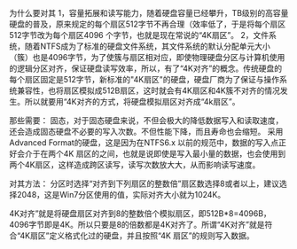 为什么要对其
1，容量拓展和读写能力，随着硬盘容量已经攀升，TB级别的高容量硬盘的普及，原来规定的每个扇区512字节不再合理（效率低了，于是将每个扇区512字节改为每个扇区4096 个字节，也就是现在常说的“4K扇区”。
2，文件系统，随着NTFS成为了标准的硬盘文件系统，其文件系统的默认分配单元大小（簇）也是4096字节，为了使簇与扇区相对应，即使物理硬盘分区与计算机使用的逻辑分区对齐，保证硬盘读写效率，所以，有了“4K对齐”的概念。传统硬盘的每个扇区固定是512字节，新标准的"4K扇区"的硬盘，硬盘厂商为了保证与操作系统兼容性，也将扇区模拟成512B扇区，这时就会有4K扇区和4K簇不对齐的情况发生。所以就要用“4K对齐的方式，将硬盘模拟扇区对齐成“4k扇区”。


那些需要：
固态，对于固态硬盘来说，不但会极大的降低数据写入和读取速度，还会造成固态硬盘不必要的写入次数。不但性能下降，而且寿命也会缩短。
采用Advanced Format的硬盘，这是因为在NTFS6.x 以前的规范中，数据的写入点正好会介于在两个4K 扇区的之间，也就是说即使是写入最小量的数据，也会使用到两个4K扇区，这样造成跨区读写，读写次数放大大，从而影响读写速度。

对其方法：
分区时选择“对齐到下列扇区的整数倍”扇区数选择8或者以上，建议选择2048，这是Win7分区使用的值，实际对齐大小就为1024K。

4K对齐”就是将硬盘扇区对齐到8的整数倍个模拟扇区，即512B*8=4096B，4096字节即是4K。所以只要是8的倍数都是4K对齐了。所谓“4K对齐”就是符合“4K扇区”定义格式化过的硬盘，并且按照“4K 扇区”的规则写入数据。

